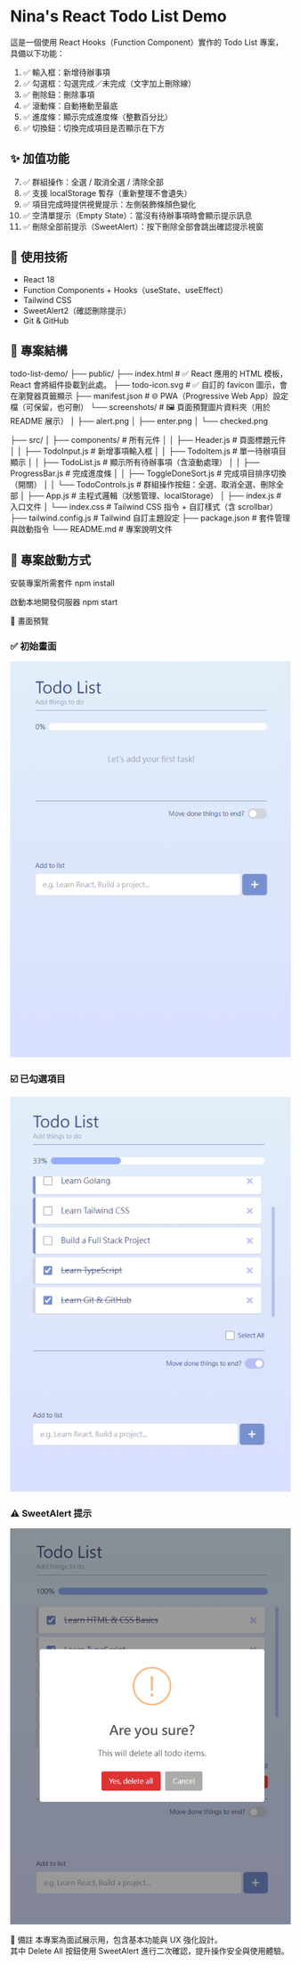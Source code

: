 # Nina's React Todo List Demo

這是一個使用 React Hooks（Function Component）實作的 Todo List 專案，具備以下功能：

1. ✅ 輸入框：新增待辦事項
2. ✅ 勾選框：勾選完成／未完成（文字加上刪除線）
3. ✅ 刪除鈕：刪除事項
4. ✅ 滾動條：自動捲動至最底
5. ✅ 進度條：顯示完成進度條（整數百分比）
6. ✅ 切換鈕：切換完成項目是否顯示在下方

## ✨ 加值功能

7. ✅ 群組操作：全選 / 取消全選 / 清除全部
8. ✅ 支援 localStorage 暫存（重新整理不會遺失）
9. ✅ 項目完成時提供視覺提示：左側裝飾條顏色變化
10. ✅ 空清單提示（Empty State）：當沒有待辦事項時會顯示提示訊息
11. ✅ 刪除全部前提示（SweetAlert）：按下刪除全部會跳出確認提示視窗

## 🔧 使用技術

- React 18
- Function Components + Hooks（useState、useEffect）
- Tailwind CSS
- SweetAlert2（確認刪除提示）
- Git & GitHub

## 📁 專案結構

todo-list-demo/
├── public/
├── index.html # ✅ React 應用的 HTML 模板，React 會將組件掛載到此處。
├── todo-icon.svg # ✅ 自訂的 favicon 圖示，會在瀏覽器頁籤顯示
├── manifest.json # 🌐 PWA（Progressive Web App）設定檔（可保留，也可刪）
└── screenshots/ # 🖼️ 頁面預覽圖片資料夾（用於 README 展示）
│ ├── alert.png
│ ├── enter.png
│ └── checked.png

├── src/
│ ├── components/ # 所有元件
│ │ ├── Header.js # 頁面標題元件
│ │ ├── TodoInput.js # 新增事項輸入框
│ │ ├── TodoItem.js # 單一待辦項目顯示
│ │ ├── TodoList.js # 顯示所有待辦事項（含滾動處理）
│ │ ├── ProgressBar.js # 完成進度條
│ │ ├── ToggleDoneSort.js # 完成項目排序切換（開關）
│ │ └── TodoControls.js # 群組操作按鈕：全選、取消全選、刪除全部
│ ├── App.js # 主程式邏輯（狀態管理、localStorage）
│ ├── index.js # 入口文件
│ └── index.css # Tailwind CSS 指令 + 自訂樣式（含 scrollbar）
├── tailwind.config.js # Tailwind 自訂主題設定
├── package.json # 套件管理與啟動指令
└── README.md # 專案說明文件

## 🚀 專案啟動方式

安裝專案所需套件
npm install

啟動本地開發伺服器
npm start

📸 畫面預覽

### ✅ 初始畫面

![空清單](./public/screenshots/empty.png)

### ☑️ 已勾選項目

![勾選清單](./public/screenshots/checked.png)

### ⚠️ SweetAlert 提示

![刪除提示](./public/screenshots/alert.png)

📝 備註
本專案為面試展示用，包含基本功能與 UX 強化設計。  
其中 Delete All 按鈕使用 SweetAlert 進行二次確認，提升操作安全與使用體驗。
